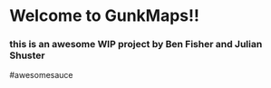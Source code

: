 # **Welcome to GunkMaps!!**

### this is an awesome WIP project by Ben Fisher and Julian Shuster

#awesomesauce
